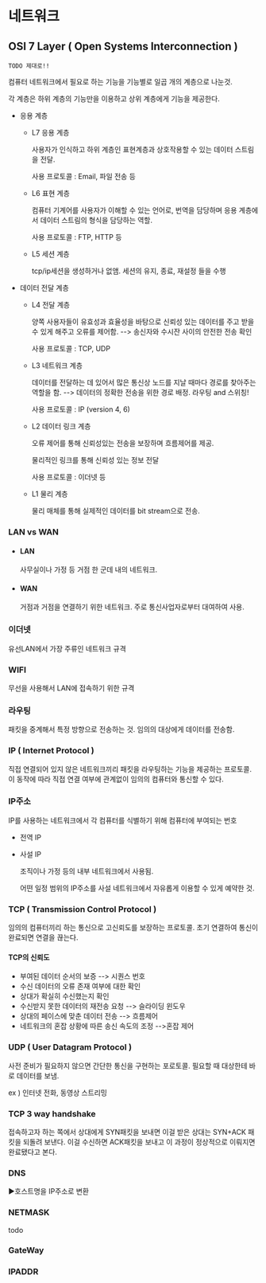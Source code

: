 # 네트워크

## OSI 7 Layer ( Open Systems Interconnection ) 

`TODO 제대로!!`

컴퓨터 네트워크에서 필요로 하는 기능을 기능별로 일곱 개의 계층으로 나눈것.

각 계층은 하위 계층의 기능만을 이용하고 상위 계층에게 기능을 제공한다.

- 응용 계층

  - L7 응용 계층

    사용자가 인식하고 하위 계층인 표현계층과 상호작용할 수 있는 데이터 스트림을 전달.

    사용 프로토콜 : Email, 파일 전송 등

  - L6 표현 계층

    컴퓨터 기계어를 사용자가 이해할 수 있는 언어로, 번역을 담당하며 응용 계층에서 데이터 스트림의 형식을 담당하는 역할.

    사용 프로토콜 : FTP, HTTP 등

  - L5 세션 계층

    tcp/ip세션을 생성하거나 없앰. 세션의 유지, 종료, 재설정 들을 수행

- 데이터 전달 계층

  - L4 전달 계층

    양쪽 사용자들이 유효성과 효율성을 바탕으로 신뢰성 있는 데이터를 주고 받을 수 있게 해주고 오류를 제어함. --> 송신자와 수시잔 사이의 안전한 전송 확인

    사용 프로토콜 : TCP, UDP

  - L3 네트워크 계층

    데이터를 전달하는 데 있어서 많은 통신상 노드를 지날 때마다 경로를 찾아주는 역할을 함. --> 데이터의 정확한 전송을 위한 경로 배정. 라우팅 and 스위칭!

    사용 프로토콜 : IP (version 4, 6)

  - L2 데이터 링크 계층

    오류 제어를 통해 신뢰성있는 전송을 보장하며 흐름제어를 제공.

    물리적인 링크를 통해 신뢰성 있는 정보 전달

    사용 프로토콜 : 이더넷 등

  - L1 물리 계층

    물리 매체를 통해 실제적인 데이터를 bit stream으로 전송.



### LAN vs WAN

- #### LAN

  사무실이나 가정 등 거점 한 군데 내의 네트워크.

- #### WAN

  거점과 거점을 연결하기 위한 네트워크. 주로 통신사업자로부터 대여하여 사용.

### 이더넷

유선LAN에서 가장 주류인 네트워크 규격

### WIFI

무선을 사용해서 LAN에 접속하기 위한 규격

### 라우팅

패킷을 중계해서 특정 방향으로 전송하는 것. 임의의 대상에게 데이터를 전송함.

### IP ( Internet Protocol )

직접 연결되어 있지 않은 네트워크끼리 패킷을 라우팅하는 기능을 제공하는 프로토콜. 이 동작에 따라 직접 연결 여부에 관계없이 임의의 컴퓨터와 통신할 수 있다.

### IP주소

IP를 사용하는 네트워크에서 각 컴퓨터를 식별하기 위해 컴퓨터에 부여되는 번호

- 전역 IP

- 사설 IP 

  조직이나 가정 등의 내부 네트워크에서 사용됨.

  어떤 일정 범위의 IP주소를 사설 네트워크에서 자유롭게 이용할 수 있게 예약한 것.

### TCP ( Transmission Control Protocol )

임의의 컴퓨터끼리 하는 통신으로 고신뢰도를 보장하는 프로토콜. 초기 연결하여 통신이 완료되면 연결을 끊는다.

#### TCP의 신뢰도

- 부여된 데이터 순서의 보증 --> 시퀀스 번호
- 수신 데이터의 오류 존재 여부에 대한 확인
- 상대가 확실히 수신했는지 확인
- 수신받지 못한 데이터의 재전송 요청 --> 슬라이딩 윈도우
- 상대의 페이스에 맞춘 데이터 전송 --> 흐름제어
- 네트워크의 혼잡 상황에 따른 송신 속도의 조정 -->혼잡 제어

### UDP ( User Datagram Protocol )

사전 준비가 필요하지 않으면 간단한 통신을 구현하는 포로토콜. 필요할 때 대상한테 바로 데이터를 보냄.

ex ) 인터넷 전화, 동영상 스트리밍

### TCP 3 way handshake

접속하고자 하는 쪽에서 상대에게 SYN패킷을 보내면 이걸 받은 상대는 SYN+ACK 패킷을 되돌려 보낸다. 이걸 수신하면 ACK패킷을 보내고 이 과정이 정상적으로 이뤄지면 완료됐다고 본다.

### DNS

:arrow_forward:호스트명을 IP주소로 변환

### NETMASK

todo

### GateWay

### IPADDR

